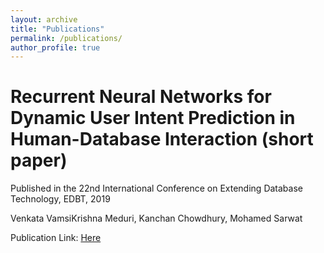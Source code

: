 ```yaml
---
layout: archive
title: "Publications"
permalink: /publications/
author_profile: true
---
```


Recurrent Neural Networks for Dynamic User Intent Prediction in Human-Database Interaction (short paper)
======
Published in the 22nd International Conference on Extending Database Technology, EDBT, 2019

Venkata VamsiKrishna Meduri, Kanchan Chowdhury, Mohamed Sarwat

Publication Link: [Here](https://kanchanchy.github.io/files/EDBT-short-2019.pdf)
